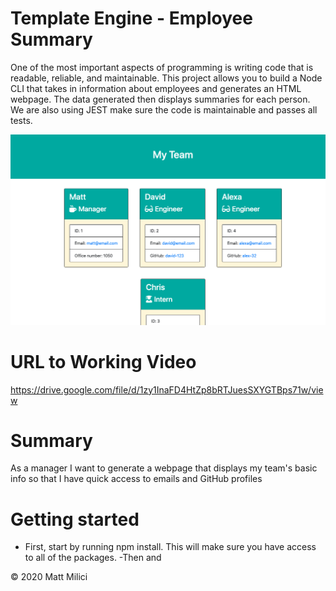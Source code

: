# Template Engine - Employee Summary

One of the most important aspects of programming is writing code that is readable, reliable, and maintainable. This project allows you to build a Node CLI that takes in information about employees and generates an HTML webpage. The data generated then displays summaries for each person. We are also using JEST make sure the code is maintainable and passes all tests.

![Generated Team Page](./Develop/images/img.png)

# URL to Working Video

https://drive.google.com/file/d/1zy1InaFD4HtZp8bRTJuesSXYGTBps71w/view

# Summary

As a manager
I want to generate a webpage that displays my team's basic info
so that I have quick access to emails and GitHub profiles

# Getting started

- First, start by running npm install. This will make sure you have access to all of the packages.
-Then and 

© 2020 Matt Milici
